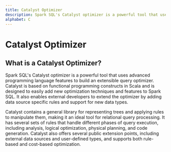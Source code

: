 ```yaml
---
title: Catalyst Optimizer
description: Spark SQL's Catalyst optimizer is a powerful tool that uses advanced programming language features to build an extensible query optimizer. Catalyst is based on functional programming constructs in Scala and is designed to easily add new optimization techniques and features to Spark SQL.
alphabet: C
---
```


# Catalyst Optimizer

## What is a Catalyst Optimizer?

Spark SQL's Catalyst optimizer is a powerful tool that uses advanced programming language features to build an extensible query optimizer. Catalyst is based on functional programming constructs in Scala and is designed to easily add new optimization techniques and features to Spark SQL. It also enables external developers to extend the optimizer by adding data source specific rules and support for new data types.

Catalyst contains a general library for representing trees and applying rules to manipulate them, making it an ideal tool for relational query processing. It has several sets of rules that handle different phases of query execution, including analysis, logical optimization, physical planning, and code generation. Catalyst also offers several public extension points, including external data sources and user-defined types, and supports both rule-based and cost-based optimization.

